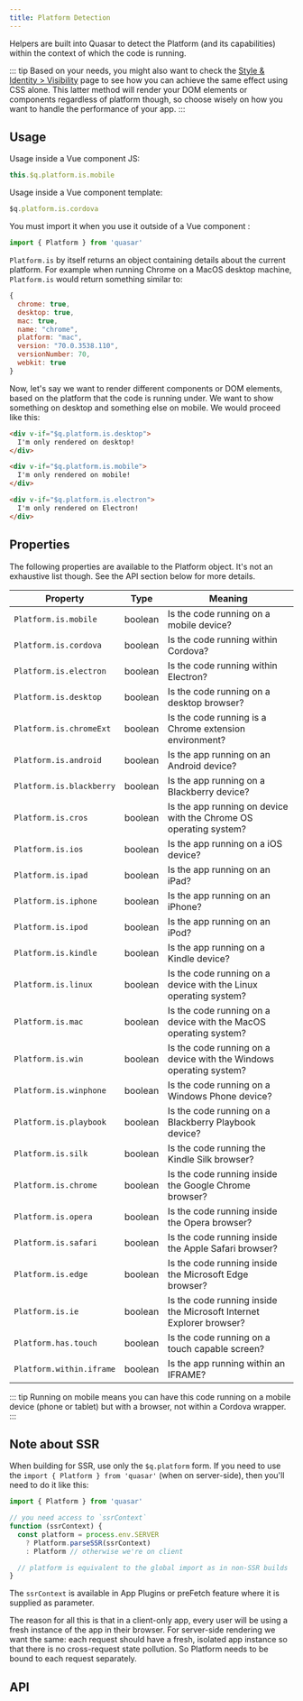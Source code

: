 ```yaml
---
title: Platform Detection
---
```


Helpers are built into Quasar to detect the Platform (and its capabilities) within the context of which the code is running.

::: tip
Based on your needs, you might also want to check the [Style & Identity &gt; Visibility](/style/visibility) page to see how you can achieve the same effect using CSS alone. This latter method will render your DOM elements or components regardless of platform though, so choose wisely on how you want to handle the performance of your app.
:::

## Usage
Usage inside a Vue component JS:

``` js
this.$q.platform.is.mobile
```
Usage inside a Vue component template:

``` js
$q.platform.is.cordova
```

You must import it when you use it outside of a Vue component :

``` js
import { Platform } from 'quasar'
```

`Platform.is` by itself returns an object containing details about the current platform. For example when running Chrome on a MacOS desktop machine, `Platform.is` would return something similar to:

``` js
{
  chrome: true,
  desktop: true,
  mac: true,
  name: "chrome",
  platform: "mac",
  version: "70.0.3538.110",
  versionNumber: 70,
  webkit: true
}
```

Now, let's say we want to render different components or DOM elements, based on the platform that the code is running under. We want to show something on desktop and something else on mobile. We would proceed like this:

```html
<div v-if="$q.platform.is.desktop">
  I'm only rendered on desktop!
</div>

<div v-if="$q.platform.is.mobile">
  I'm only rendered on mobile!
</div>

<div v-if="$q.platform.is.electron">
  I'm only rendered on Electron!
</div>
```

<doc-example title="Your device" file="Platform/Basic" />

## Properties

The following properties are available to the Platform object. It's not an exhaustive list though. See the API section below for more details.

| Property               | Type    | Meaning                                                  |
| ---                    | ---     | ---                                                      |
| `Platform.is.mobile`     | boolean | Is the code running on a mobile device?                |
| `Platform.is.cordova`    | boolean | Is the code running within Cordova?                    |
| `Platform.is.electron`   | boolean | Is the code running within Electron?                   |
| `Platform.is.desktop`    | boolean | Is the code running on a desktop browser?              |
| `Platform.is.chromeExt`  | boolean | Is the code running is a Chrome extension environment? |
| `Platform.is.android`    | boolean | Is the app running on an Android device?               |
| `Platform.is.blackberry` | boolean | Is the app running on a Blackberry device? |
| `Platform.is.cros`       | boolean | Is the app running on device with the Chrome OS operating system? |
| `Platform.is.ios`        | boolean | Is the app running on a iOS device? |
| `Platform.is.ipad`       | boolean | Is the app running on an iPad? |
| `Platform.is.iphone`     | boolean | Is the app running on an iPhone? |
| `Platform.is.ipod`       | boolean | Is the app running on an iPod? |
| `Platform.is.kindle`     | boolean | Is the app running on a Kindle device? |
| `Platform.is.linux`      | boolean | Is the code running on a device with the Linux operating system? |
| `Platform.is.mac`        | boolean | Is the code running on a device with the MacOS operating system? |
| `Platform.is.win`        | boolean | Is the code running on a device with the Windows operating system? |
| `Platform.is.winphone`   | boolean | Is the code running on a Windows Phone device? |
| `Platform.is.playbook`   | boolean | Is the code running on a Blackberry Playbook device? |
| `Platform.is.silk`       | boolean | Is the code running the Kindle Silk browser? |
| `Platform.is.chrome`     | boolean | Is the code running inside the Google Chrome browser? |
| `Platform.is.opera`      | boolean | Is the code running inside the Opera browser? |
| `Platform.is.safari`     | boolean | Is the code running inside the Apple Safari browser? |
| `Platform.is.edge`       | boolean | Is the code running inside the Microsoft Edge browser? |
| `Platform.is.ie`         | boolean | Is the code running inside the Microsoft Internet Explorer browser? |
| `Platform.has.touch`     | boolean | Is the code running on a touch capable screen?         |
| `Platform.within.iframe` | boolean | Is the app running within an IFRAME?                   |

::: tip
Running on mobile means you can have this code running on a mobile device (phone or tablet) but with a browser, not within a Cordova wrapper.
:::

## Note about SSR
When building for SSR, use only the `$q.platform` form. If you need to use the `import { Platform } from 'quasar'` (when on server-side), then you'll need to do it like this:

```js
import { Platform } from 'quasar'

// you need access to `ssrContext`
function (ssrContext) {
  const platform = process.env.SERVER
    ? Platform.parseSSR(ssrContext)
    : Platform // otherwise we're on client

  // platform is equivalent to the global import as in non-SSR builds
}
```

The `ssrContext` is available in App Plugins or preFetch feature where it is supplied as parameter.

The reason for all this is that in a client-only app, every user will be using a fresh instance of the app in their browser. For server-side rendering we want the same: each request should have a fresh, isolated app instance so that there is no cross-request state pollution. So Platform needs to be bound to each request separately.

## API
<doc-api file="Platform" />
